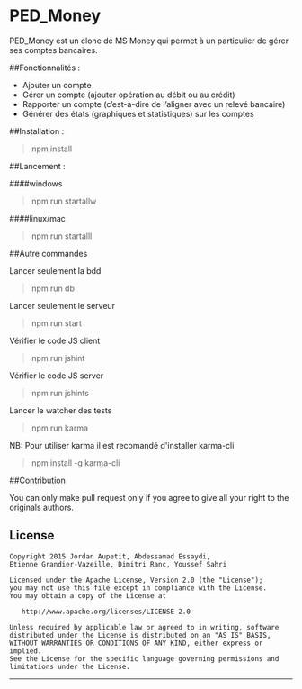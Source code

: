 # PED_Money

PED_Money est un clone de MS Money qui permet à un particulier de gérer ses comptes bancaires.


##Fonctionnalités :
 - Ajouter un compte
 - Gérer un compte (ajouter opération au débit ou au crédit)
 - Rapporter un compte (c’est-à-dire de l’aligner avec un relevé bancaire)
 - Générer des états (graphiques et statistiques) sur les comptes



##Installation :

> npm install


##Lancement :

####windows
> npm run startallw


####linux/mac
> npm run startalll


##Autre commandes

Lancer seulement la bdd
> npm run db 

Lancer seulement le serveur
> npm run start 

Vérifier le code JS client
> npm run jshint 

Vérifier le code JS server
> npm run jshints 

Lancer le watcher des tests
> npm run karma 

NB: Pour utiliser karma il est recomandé d'installer karma-cli
> npm install -g karma-cli

##Contribution

You can only make pull request only if you agree to give all your right to the originals authors.


License
-------

    Copyright 2015 Jordan Aupetit, Abdessamad Essaydi,
    Etienne Grandier-Vazeille, Dimitri Ranc, Youssef Sahri

    Licensed under the Apache License, Version 2.0 (the "License");
    you may not use this file except in compliance with the License.
    You may obtain a copy of the License at

       http://www.apache.org/licenses/LICENSE-2.0

    Unless required by applicable law or agreed to in writing, software
    distributed under the License is distributed on an "AS IS" BASIS,
    WITHOUT WARRANTIES OR CONDITIONS OF ANY KIND, either express or implied.
    See the License for the specific language governing permissions and
    limitations under the License.


---